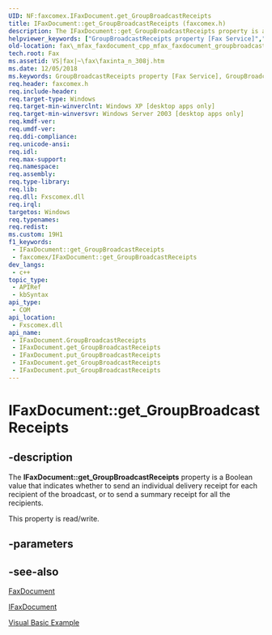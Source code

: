 ```yaml
---
UID: NF:faxcomex.IFaxDocument.get_GroupBroadcastReceipts
title: IFaxDocument::get_GroupBroadcastReceipts (faxcomex.h)
description: The IFaxDocument::get_GroupBroadcastReceipts property is a Boolean value that indicates whether to send an individual delivery receipt for each recipient of the broadcast, or to send a summary receipt for all the recipients.
helpviewer_keywords: ["GroupBroadcastReceipts property [Fax Service]","GroupBroadcastReceipts property [Fax Service]","IFaxDocument interface","IFaxDocument interface [Fax Service]","GroupBroadcastReceipts property","IFaxDocument.GroupBroadcastReceipts","IFaxDocument.get_GroupBroadcastReceipts","IFaxDocument.put_GroupBroadcastReceipts","IFaxDocument::GroupBroadcastReceipts","IFaxDocument::get_GroupBroadcastReceipts","IFaxDocument::put_GroupBroadcastReceipts","_mfax_faxdocument.groupbroadcastreceipts","fax._mfax_faxdocument_cpp_mfax_faxdocument_groupbroadcastreceipts_cpp","fax._mfax_faxdocument_groupbroadcastreceipts","faxcomex/IFaxDocument::GroupBroadcastReceipts","faxcomex/IFaxDocument::get_GroupBroadcastReceipts","faxcomex/IFaxDocument::put_GroupBroadcastReceipts","get_GroupBroadcastReceipts"]
old-location: fax\_mfax_faxdocument_cpp_mfax_faxdocument_groupbroadcastreceipts_cpp.htm
tech.root: Fax
ms.assetid: VS|fax|~\fax\faxinta_n_308j.htm
ms.date: 12/05/2018
ms.keywords: GroupBroadcastReceipts property [Fax Service], GroupBroadcastReceipts property [Fax Service],IFaxDocument interface, IFaxDocument interface [Fax Service],GroupBroadcastReceipts property, IFaxDocument.GroupBroadcastReceipts, IFaxDocument.get_GroupBroadcastReceipts, IFaxDocument.put_GroupBroadcastReceipts, IFaxDocument::GroupBroadcastReceipts, IFaxDocument::get_GroupBroadcastReceipts, IFaxDocument::put_GroupBroadcastReceipts, _mfax_faxdocument.groupbroadcastreceipts, fax._mfax_faxdocument_cpp_mfax_faxdocument_groupbroadcastreceipts_cpp, fax._mfax_faxdocument_groupbroadcastreceipts, faxcomex/IFaxDocument::GroupBroadcastReceipts, faxcomex/IFaxDocument::get_GroupBroadcastReceipts, faxcomex/IFaxDocument::put_GroupBroadcastReceipts, get_GroupBroadcastReceipts
req.header: faxcomex.h
req.include-header: 
req.target-type: Windows
req.target-min-winverclnt: Windows XP [desktop apps only]
req.target-min-winversvr: Windows Server 2003 [desktop apps only]
req.kmdf-ver: 
req.umdf-ver: 
req.ddi-compliance: 
req.unicode-ansi: 
req.idl: 
req.max-support: 
req.namespace: 
req.assembly: 
req.type-library: 
req.lib: 
req.dll: Fxscomex.dll
req.irql: 
targetos: Windows
req.typenames: 
req.redist: 
ms.custom: 19H1
f1_keywords:
 - IFaxDocument::get_GroupBroadcastReceipts
 - faxcomex/IFaxDocument::get_GroupBroadcastReceipts
dev_langs:
 - c++
topic_type:
 - APIRef
 - kbSyntax
api_type:
 - COM
api_location:
 - Fxscomex.dll
api_name:
 - IFaxDocument.GroupBroadcastReceipts
 - IFaxDocument.get_GroupBroadcastReceipts
 - IFaxDocument.put_GroupBroadcastReceipts
 - IFaxDocument.get_GroupBroadcastReceipts
 - IFaxDocument.put_GroupBroadcastReceipts
---
```


# IFaxDocument::get_GroupBroadcastReceipts


## -description

The <b>IFaxDocument::get_GroupBroadcastReceipts</b> property is a Boolean value that indicates whether to send an individual delivery receipt for each recipient of the broadcast, or to send a summary receipt for all the recipients.

This property is read/write.

## -parameters

## -see-also

<a href="/previous-versions/windows/desktop/fax/-mfax-faxdocument">FaxDocument</a>



<a href="/previous-versions/windows/desktop/api/faxcomex/nn-faxcomex-ifaxdocument">IFaxDocument</a>



<a href="/previous-versions/windows/desktop/fax/-mfax-broadcasting-a-fax">Visual Basic Example</a>